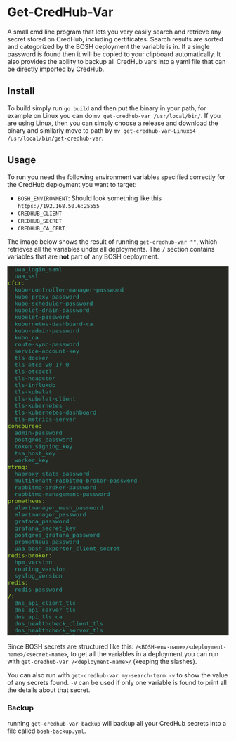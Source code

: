# Get-CredHub-Var

A small cmd line program that lets you very easily search and retrieve any secret stored on CredHub, including certificates.
Search results are sorted and categorized by the BOSH deployment the variable is in. If a single password is found then it will be copied to your clipboard automatically. It also provides the ability to backup all CredHub vars into a yaml file that can be directly imported by CredHub.

## Install

To build simply run `go build` and then put the binary in your path, for example on Linux you can do `mv get-credhub-var /usr/local/bin/`. If you are using Linux, then
you can simply choose a release and download the binary and similarly move to path by `mv get-credhub-var-Linux64 /usr/local/bin/get-credhub-var`.

## Usage

To run you need the following environment variables specified correctly for the CredHub deployment you want to target:

- `BOSH_ENVIRONMENT`: Should look something like this `https://192.168.50.6:25555`
- `CREDHUB_CLIENT`
- `CREDHUB_SECRET`
- `CREDHUB_CA_CERT`

The image below shows the result of running `get-credhub-var ""`, which retrieves all the variables under all deployments.
The `/` section contains variables that are **not** part of any BOSH deployment.

![Example results](imgs/example.png)

Since BOSH secrets are structured like this: `/<BOSH-env-name>/<deployment-name>/<secret-name>`, to get all the variables in a deployment you can run with
`get-credhub-var /<deployment-name>/` (keeping the slashes).

You can also run with `get-credhub-var my-search-term -v` to show the value of any secrets found. `-V` can be used if only one variable is found to print all the details
about that secret.

### Backup

running `get-credhub-var backup` will backup all your CredHub secrets into a file called `bosh-backup.yml`.
